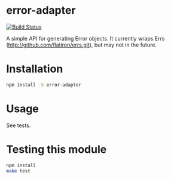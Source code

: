 # error-adapter

[![Build Status](https://travis-ci.org/greglearns/error-adapter.png?branch=master)](https://travis-ci.org/greglearns/error-adapter)

A simple API for generating Error objects. It currently wraps Errs (http://github.com/flatiron/errs.git), but may not in the future.

# Installation

```bash
npm install -S error-adapter
```

# Usage

See tests.

# Testing this module

```bash
npm install
make test
```

